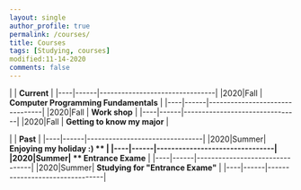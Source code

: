 ```yaml
---
layout: single
author_profile: true
permalink: /courses/
title: Courses
tags: [Studying, courses]
modified:11-14-2020
comments: false
---
```



|           | **Current**                    |
|----|------|--------------------------------|
|2020|Fall  | **Computer Programming Fundamentals**         |
|----|------|--------------------------------|
|2020|Fall  | **Work shop** |
|----|------|--------------------------------|
|2020|Fall  | **Getting to know my major** |


|           | **Past**                       |
|----|------|--------------------------------|
|2020|Summer| **Enjoying my holiday :) **         |
|----|------|--------------------------------|
|2020|Summer| ** Entrance Exame** |
|----|------|--------------------------------|
|2020|Summer| **Studying for "Entrance Exame"** |
|----|------|--------------------------------|
